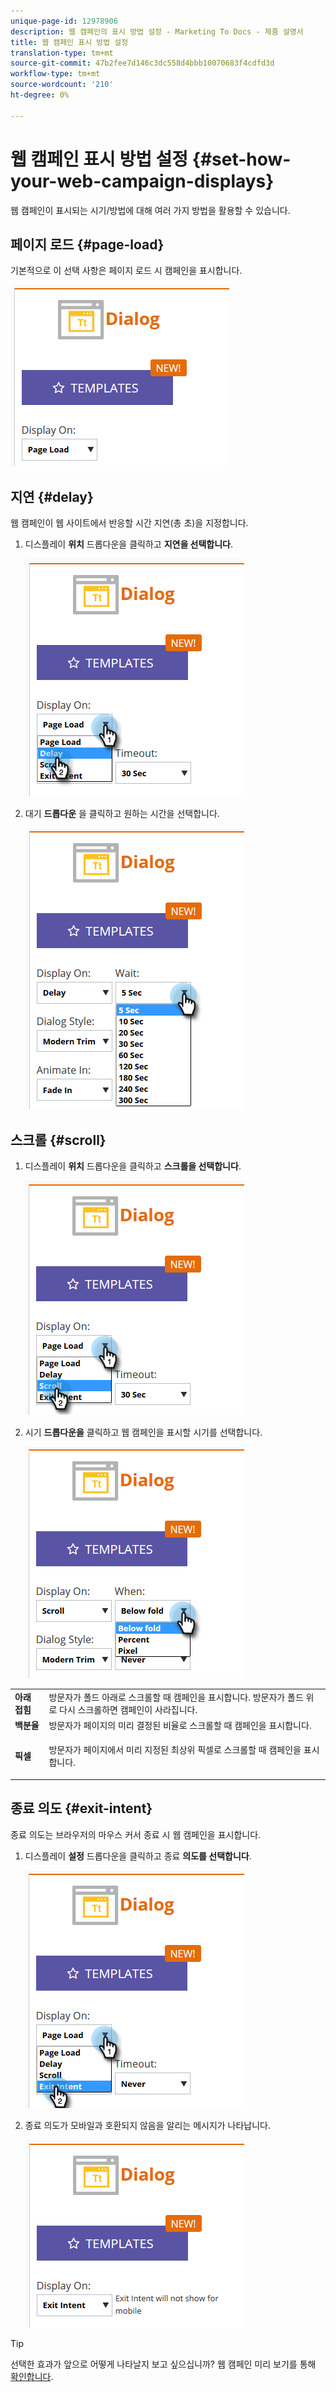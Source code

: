 ```yaml
---
unique-page-id: 12978906
description: 웹 캠페인의 표시 방법 설정 - Marketing To Docs - 제품 설명서
title: 웹 캠페인 표시 방법 설정
translation-type: tm+mt
source-git-commit: 47b2fee7d146c3dc558d4bbb10070683f4cdfd3d
workflow-type: tm+mt
source-wordcount: '210'
ht-degree: 0%

---
```



# 웹 캠페인 표시 방법 설정 {#set-how-your-web-campaign-displays}

웹 캠페인이 표시되는 시기/방법에 대해 여러 가지 방법을 활용할 수 있습니다.

## 페이지 로드 {#page-load}

기본적으로 이 선택 사항은 페이지 로드 시 캠페인을 표시합니다.

![](assets/pl1.png)

## 지연 {#delay}

웹 캠페인이 웹 사이트에서 반응할 시간 지연(총 초)을 지정합니다.

1. 디스플레이 **위치** 드롭다운을 클릭하고 **지연을 선택합니다**.

   ![](assets/d1.png)

1. 대기 **드롭다운** 을 클릭하고 원하는 시간을 선택합니다.

   ![](assets/d2.png)

## 스크롤 {#scroll}

1. 디스플레이 **위치** 드롭다운을 클릭하고 **스크롤을 선택합니다**.

   ![](assets/s1.png)

1. 시기 **드롭다운을** 클릭하고 웹 캠페인을 표시할 시기를 선택합니다.

   ![](assets/s2.png)

<table> 
 <tbody> 
  <tr> 
   <td><strong>아래 접힘</strong></td> 
   <td>방문자가 폴드 아래로 스크롤할 때 캠페인을 표시합니다. 방문자가 폴드 위로 다시 스크롤하면 캠페인이 사라집니다.</td> 
  </tr> 
  <tr> 
   <td><strong>백분율</strong></td> 
   <td>방문자가 페이지의 미리 결정된 비율로 스크롤할 때 캠페인을 표시합니다.</td> 
  </tr> 
  <tr> 
   <td><strong>픽셀</strong></td> 
   <td><p>방문자가 페이지에서 미리 지정된 최상위 픽셀로 스크롤할 때 캠페인을 표시합니다.</p></td> 
  </tr> 
 </tbody> 
</table>

## 종료 의도 {#exit-intent}

종료 의도는 브라우저의 마우스 커서 종료 시 웹 캠페인을 표시합니다.

1. 디스플레이 **설정** 드롭다운을 클릭하고 종료 **의도를 선택합니다**.

   ![](assets/ei1.png)

1. 종료 의도가 모바일과 호환되지 않음을 알리는 메시지가 나타납니다.

   ![](assets/ei2.png)

>[!TIP]
>
>선택한 효과가 앞으로 어떻게 나타날지 보고 싶으십니까? 웹 캠페인 미리 보기를 통해 [확인합니다](preview-and-test-a-web-campaign.md).

